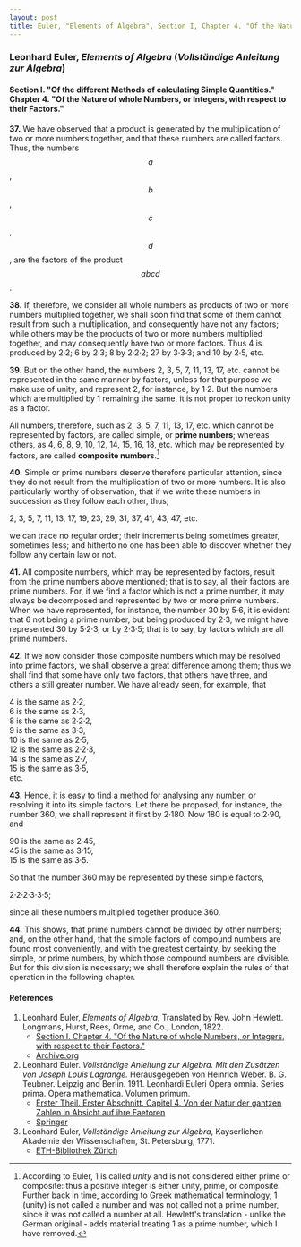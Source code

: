 ```yaml
---
layout: post
title: Euler, "Elements of Algebra", Section I, Chapter 4. "Of the Nature of whole Numbers, or Integers, with respect to their Factors."
---
```


### Leonhard Euler, *Elements of Algebra* (*Vollständige Anleitung zur Algebra*)

#### Section I. "Of the different Methods of calculating Simple Quantities." Chapter 4. "Of the Nature of whole Numbers, or Integers, with respect to their Factors."

**37.** We have observed that a product is generated by the
multiplication of two or more numbers together, and that
these numbers are called factors. Thus, the numbers
$$a$$, $$b$$, $$c$$, $$d$$, are the factors of the product $$abcd$$.

**38.** If, therefore, we consider all whole numbers as products of two or more numbers
multiplied together, we shall soon find that some of them cannot result from such a
multiplication, and consequently have not any factors; while others may be the
products of two or more numbers multiplied together, and may consequently have two or more
factors. Thus 4 is produced by 2·2; 6 by 2·3; 8 by
2·2·2; 27 by 3·3·3; and 10 by 2·5, etc.

**39.** But on the other hand, the numbers 2, 3, 5, 7, 11,
13, 17, etc. cannot be represented in the same manner by
factors, unless for that purpose we make use of unity, and
represent 2, for instance, by 1·2. But the numbers
which are multiplied by 1 remaining the same, it is not
proper to reckon unity as a factor.

All numbers, therefore, such as 2, 3, 5, 7, 11, 13, 17,
etc. which cannot be represented by factors, are called
simple, or **prime numbers**; whereas others, as 4, 6, 8, 9, 10,
12, 14, 15, 16, 18, etc. which may be represented by
factors, are called **composite numbers**.[^1]

[^1]: According to Euler, 1 is called *unity* and is not considered either prime or composite: thus a positive integer is either unity, prime, or composite. Further back in time, according to Greek mathematical terminology, 1 (unity) is not called a number and was not called not a prime number, since it was not called a number at all. Hewlett's translation - unlike the German original -  adds material treating 1 as a prime number, which I have removed.

**40.** Simple or prime numbers deserve therefore particular attention, since they do not result
from the multiplication of two or more numbers. It is also particularly
worthy of observation, that if we write these numbers in succession as they follow each other, thus,

2, 3, 5, 7, 11, 13, 17, 19, 23, 29, 31, 37, 41, 43, 47, etc.

we can trace no regular order; their increments being sometimes greater, sometimes less; and
hitherto no one has been able to discover whether they follow any certain law or not.

**41.** All composite numbers, which may be represented
by factors, result from the prime numbers above mentioned;
that is to say, all their factors are prime numbers. For, if
we find a factor which is not a prime number, it may always
be decomposed and represented by two or more prime numbers. When we have represented, for instance, the number
30 by 5·6, it is evident that 6 not being a prime number,
but being produced by 2·3, we might have represented
30 by 5·2·3, or by 2·3·5; that is to say, by factors which are all prime numbers.

**42.** If we now consider those composite numbers which may
be resolved into prime factors, we shall observe a great difference among them; thus we shall
find that some have
only two factors, that others have three, and others a still
greater number. We have already seen, for example,
that

4 is the same as 2·2,  
6 is the same as 2·3,  
8 is the same as 2·2·2,  
9 is the same as 3·3,  
10 is the same as 2·5,  
12 is the same as 2·2·3,  
14 is the same as 2·7,  
15 is the same as 3·5,  
etc.

**43.** Hence, it is easy to find a method for analysing any
number, or resolving it into its simple factors. Let there be
proposed, for instance, the number 360; we shall represent
it first by 2·180. Now 180 is equal to 2·90, and

90 is the same as 2·45,  
45 is the same as 3·15,  
15 is the same as 3·5.

So that the number 360 may be represented by these
simple factors,

2·2·2·3·3·5;

since all these
numbers multiplied together produce 360.

**44.** This shows, that prime numbers cannot be divided
by other numbers; and, on the other hand, that the simple
factors of compound numbers are found most conveniently,
and with the greatest certainty, by seeking the simple, or
prime numbers, by which those compound numbers are
divisible. But for this division is necessary; we shall therefore
explain the rules of that operation in the following
chapter.


#### References

1. Leonhard Euler, *Elements of Algebra*, Translated by Rev. John Hewlett. Longmans, Hurst, Rees, Orme, and Co., London, 1822.
    - [Section I. Chapter 4. "Of the Nature of whole Numbers, or Integers, with respect to their Factors."](/assets/euler/en/I-4.pdf)
    - [Archive.org](https://archive.org/details/elementsofalgebr00euleuoft/)
3. Leonhard Euler. *Vollständige Anleitung zur Algebra. Mit den Zusätzen von Joseph Louis Lagrange.* Herausgegeben von Heinrich Weber. B. G. Teubner. Leipzig and Berlin. 1911. Leonhardi Euleri Opera omnia. Series prima. Opera mathematica. Volumen primum.
    - [Erster Theil. Erster Abschnitt. Capitel 4. Von der Natur der gantzen Zahlen in Absicht auf ihre Faetoren](/assets/euler/de/I-I-4.pdf)
    - [Springer](https://link.springer.com/book/9783764314002)
2. Leonhard Euler, *Vollständige Anleitung zur Algebra*, Kayserlichen Akademie der Wissenschaften, St. Petersburg, 1771.
    - [ETH-Bibliothek Zürich](https://doi.org/10.3931/e-rara-9093)